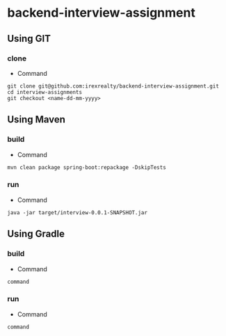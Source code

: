 # backend-interview-assignment

## Using GIT

### clone
- Command
```
git clone git@github.com:irexrealty/backend-interview-assignment.git
cd interview-assignments
git checkout <name-dd-mm-yyyy>
```
## Using Maven

### build
- Command
```
mvn clean package spring-boot:repackage -DskipTests
```

### run
- Command
```
java -jar target/interview-0.0.1-SNAPSHOT.jar
```

## Using Gradle

### build
- Command
```
command
```

### run
- Command
```
command
```